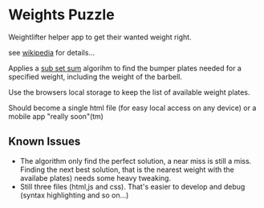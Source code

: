 # Weights Puzzle

Weightlifter helper app to get their wanted weight right. 

see [wikipedia](https://en.wikipedia.org/wiki/Barbell#Bumper_plates "Where else...") for details...

Applies a [sub set sum](https://en.wikipedia.org/wiki/Subset_sum_problem "again...") algorihm to find the bumper plates needed for a specified weight, including the weight of the barbell. 

Use the browsers local storage to keep the list of available weight plates.

Should become a single html file (for easy local access on any device) or a mobile app "really soon"(tm)  

## Known Issues

 * The algorithm only find the perfect solution, a near miss is still a miss. 
   Finding the next best solution, that is the nearest weight with the availabe plates) needs some heavy tweaking.
 * Still three files (html,js and css). That's easier to develop and debug (syntax highlighting and so on...)
 

